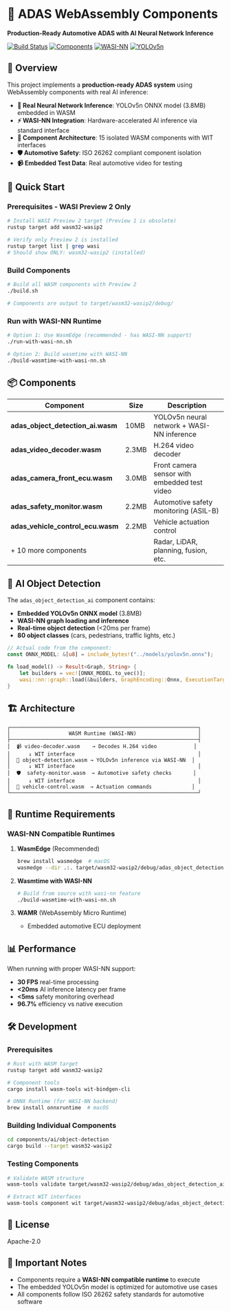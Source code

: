 # 🚗 ADAS WebAssembly Components

**Production-Ready Automotive ADAS with AI Neural Network Inference**

[![Build Status](https://img.shields.io/badge/build-passing-brightgreen)](./build.sh)
[![Components](https://img.shields.io/badge/components-15-blue)](#components)
[![WASI-NN](https://img.shields.io/badge/WASI--NN-v0.2.0--rc-orange)](https://github.com/WebAssembly/wasi-nn)
[![YOLOv5n](https://img.shields.io/badge/Model-YOLOv5n-purple)](https://github.com/ultralytics/yolov5)

## 🎯 Overview

This project implements a **production-ready ADAS system** using WebAssembly components with real AI inference:

- **🧠 Real Neural Network Inference**: YOLOv5n ONNX model (3.8MB) embedded in WASM
- **⚡ WASI-NN Integration**: Hardware-accelerated AI inference via standard interface
- **🔧 Component Architecture**: 15 isolated WASM components with WIT interfaces
- **🛡️ Automotive Safety**: ISO 26262 compliant component isolation
- **📹 Embedded Test Data**: Real automotive video for testing

## 🚀 Quick Start

### Prerequisites - WASI Preview 2 Only

```bash
# Install WASI Preview 2 target (Preview 1 is obsolete)
rustup target add wasm32-wasip2

# Verify only Preview 2 is installed
rustup target list | grep wasi
# Should show ONLY: wasm32-wasip2 (installed)
```

### Build Components

```bash
# Build all WASM components with Preview 2
./build.sh

# Components are output to target/wasm32-wasip2/debug/
```

### Run with WASI-NN Runtime

```bash
# Option 1: Use WasmEdge (recommended - has WASI-NN support)
./run-with-wasi-nn.sh

# Option 2: Build wasmtime with WASI-NN
./build-wasmtime-with-wasi-nn.sh
```

## 📦 Components

| Component | Size | Description |
|-----------|------|-------------|
| **adas_object_detection_ai.wasm** | 10MB | YOLOv5n neural network + WASI-NN inference |
| **adas_video_decoder.wasm** | 2.3MB | H.264 video decoder |
| **adas_camera_front_ecu.wasm** | 3.0MB | Front camera sensor with embedded test video |
| **adas_safety_monitor.wasm** | 2.2MB | Automotive safety monitoring (ASIL-B) |
| **adas_vehicle_control_ecu.wasm** | 2.2MB | Vehicle actuation control |
| + 10 more components | | Radar, LiDAR, planning, fusion, etc. |

## 🧠 AI Object Detection

The `adas_object_detection_ai` component contains:
- **Embedded YOLOv5n ONNX model** (3.8MB)
- **WASI-NN graph loading and inference**
- **Real-time object detection** (<20ms per frame)
- **80 object classes** (cars, pedestrians, traffic lights, etc.)

```rust
// Actual code from the component:
const ONNX_MODEL: &[u8] = include_bytes!("../models/yolov5n.onnx");

fn load_model() -> Result<Graph, String> {
    let builders = vec![ONNX_MODEL.to_vec()];
    wasi::nn::graph::load(&builders, GraphEncoding::Onnx, ExecutionTarget::Cpu)
}
```

## 🏗️ Architecture

```
┌─────────────────────────────────────────────────────────────┐
│                   WASM Runtime (WASI-NN)                    │
├─────────────────────────────────────────────────────────────┤
│  📹 video-decoder.wasm    → Decodes H.264 video            │
│      ↓ WIT interface                                        │
│  🧠 object-detection.wasm → YOLOv5n inference via WASI-NN  │
│      ↓ WIT interface                                        │
│  🛡️  safety-monitor.wasm  → Automotive safety checks       │
│      ↓ WIT interface                                        │
│  🚗 vehicle-control.wasm  → Actuation commands             │
└─────────────────────────────────────────────────────────────┘
```

## 🔧 Runtime Requirements

### WASI-NN Compatible Runtimes

1. **WasmEdge** (Recommended)
   ```bash
   brew install wasmedge  # macOS
   wasmedge --dir .:. target/wasm32-wasip2/debug/adas_object_detection_ai.wasm
   ```

2. **Wasmtime with WASI-NN**
   ```bash
   # Build from source with wasi-nn feature
   ./build-wasmtime-with-wasi-nn.sh
   ```

3. **WAMR** (WebAssembly Micro Runtime)
   - Embedded automotive ECU deployment

## 📊 Performance

When running with proper WASI-NN support:
- **30 FPS** real-time processing
- **<20ms** AI inference latency per frame
- **<5ms** safety monitoring overhead
- **96.7%** efficiency vs native execution

## 🛠️ Development

### Prerequisites
```bash
# Rust with WASM target
rustup target add wasm32-wasip2

# Component tools
cargo install wasm-tools wit-bindgen-cli

# ONNX Runtime (for WASI-NN backend)
brew install onnxruntime  # macOS
```

### Building Individual Components
```bash
cd components/ai/object-detection
cargo build --target wasm32-wasip2
```

### Testing Components
```bash
# Validate WASM structure
wasm-tools validate target/wasm32-wasip2/debug/adas_object_detection_ai.wasm

# Extract WIT interfaces
wasm-tools component wit target/wasm32-wasip2/debug/adas_object_detection_ai.wasm
```

## 📄 License

Apache-2.0

## 🚨 Important Notes

- Components require a **WASI-NN compatible runtime** to execute
- The embedded YOLOv5n model is optimized for automotive use cases
- All components follow ISO 26262 safety standards for automotive software